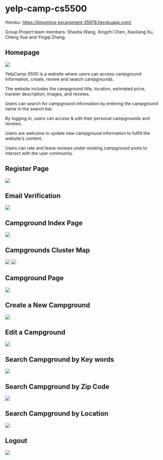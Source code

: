 # yelp-camp-cs5500

Heroku: https://blooming-escarpment-35978.herokuapp.com/ <br />

Group Project team members: Shasha Wang, Xingzhi Chen, Xiaoliang Xu, Cheng Xue and Yingqi Zhang. <br />

## Homepage
![](uploads/homepage.png)

YelpCamp-5500 is a website where users can access campground information, create, review and search campgrounds.

The website includes the campground title, location, estimated price, traveler description, images, and reviews.

Users can search for campground information by entering the campground name in the search bar.

By logging in, users can access & edit their personal campgrounds and reviews.

Users are welcome to update new campground information to fulfill the website's content.

Users can rate and leave reviews under existing campground posts to interact with the user community.<br />

## Register Page
![](uploads/register.png)

## Email Verification
![](uploads/emailCheck.png)

## Campground Index Page
![](uploads/index.png)

## Campgrounds Cluster Map
![](uploads/clusterMap.png)
![](uploads/mapSpot.png)

## Campground Page
![](uploads/singleCampground.png)

## Create a New Campground
![](uploads/NewCampground.png)

## Edit a Campground 
![](uploads/EditCampground.png)

## Search Campground by Key words
![](uploads/search.png)

## Search Campground by Zip Code
![](uploads/search-zip.png)

## Search Campground by Location
![](uploads/search-location.png)

## Logout
![](uploads/logout.png)
